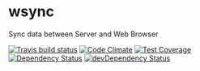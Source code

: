 # wsync

Sync data between Server and Web Browser

[![Travis build status](http://img.shields.io/travis/wsync/wsync.svg?style=flat)](https://travis-ci.org/wsync/wsync)
[![Code Climate](https://codeclimate.com/github/wsync/wsync/badges/gpa.svg)](https://codeclimate.com/github/wsync/wsync)
[![Test Coverage](https://codeclimate.com/github/wsync/wsync/badges/coverage.svg)](https://codeclimate.com/github/wsync/wsync)
[![Dependency Status](https://david-dm.org/wsync/wsync.svg)](https://david-dm.org/wsync/wsync)
[![devDependency Status](https://david-dm.org/wsync/wsync/dev-status.svg)](https://david-dm.org/wsync/wsync#info=devDependencies)

